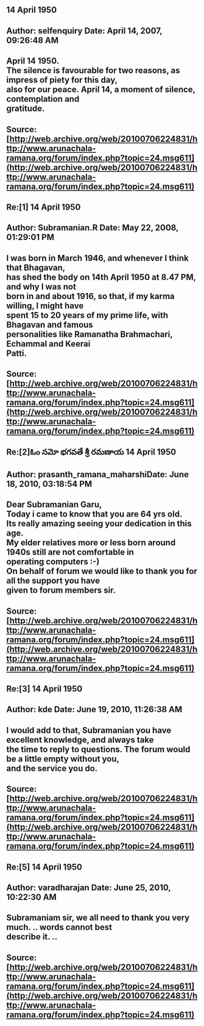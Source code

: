 ## 14 April 1950  
Author: selfenquiry         Date: April 14, 2007, 09:26:48 AM  
---  
April 14 1950.   
The silence is favourable for two reasons, as impress of piety for this day,  
also for our peace. **April 14**, a moment of silence, contemplation and  
gratitude.
 ---  
Source:[http://web.archive.org/web/20100706224831/http://www.arunachala-ramana.org/forum/index.php?topic=24.msg611](http://web.archive.org/web/20100706224831/http://www.arunachala-ramana.org/forum/index.php?topic=24.msg611)   
---  

## Re:[1] 14 April 1950  
Author: Subramanian.R       Date: May 22, 2008, 01:29:01 PM  
---  
I was born in March 1946, and whenever I think that Bhagavan,   
has shed the body on 14th April 1950 at 8.47 PM, and why I was not   
born in and about 1916, so that, if my karma willing, I might have   
spent 15 to 20 years of my prime life, with Bhagavan and famous   
personalities like Ramanatha Brahmachari, Echammal and Keerai   
Patti.
 ---  
Source:[http://web.archive.org/web/20100706224831/http://www.arunachala-ramana.org/forum/index.php?topic=24.msg611](http://web.archive.org/web/20100706224831/http://www.arunachala-ramana.org/forum/index.php?topic=24.msg611)   
---  

## Re:[2]ఓం నమో భగవతే శ్రీ రమణాయ  14 April 1950  
Author: prasanth_ramana_maharshiDate: June 18, 2010, 03:18:54 PM  
---  
Dear Subramanian Garu,   
Today i came to know that you are 64 yrs old.   
Its really amazing seeing your dedication in this age.   
My elder relatives more or less born around 1940s still are not comfortable in  
operating computers :-)   
On behalf of forum we would like to thank you for all the support you have  
given to forum members sir.
 ---  
Source:[http://web.archive.org/web/20100706224831/http://www.arunachala-ramana.org/forum/index.php?topic=24.msg611](http://web.archive.org/web/20100706224831/http://www.arunachala-ramana.org/forum/index.php?topic=24.msg611)   
---  

## Re:[3] 14 April 1950  
Author: kde                 Date: June 19, 2010, 11:26:38 AM  
---  
I would add to that, Subramanian you have excellent knowledge, and always take  
the time to reply to questions. The forum would be a little empty without you,  
and the service you do.
 ---  
Source:[http://web.archive.org/web/20100706224831/http://www.arunachala-ramana.org/forum/index.php?topic=24.msg611](http://web.archive.org/web/20100706224831/http://www.arunachala-ramana.org/forum/index.php?topic=24.msg611)   
---  

## Re:[5] 14 April 1950  
Author: varadharajan        Date: June 25, 2010, 10:22:30 AM  
---  
Subramaniam sir, we all need to thank you very much. .. words cannot best  
describe it. ..
 ---  
Source:[http://web.archive.org/web/20100706224831/http://www.arunachala-ramana.org/forum/index.php?topic=24.msg611](http://web.archive.org/web/20100706224831/http://www.arunachala-ramana.org/forum/index.php?topic=24.msg611)   
---  

